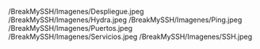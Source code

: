 /BreakMySSH/Imagenes/Despliegue.jpeg
/BreakMySSH/Imagenes/Hydra.jpeg
/BreakMySSH/Imagenes/Ping.jpeg
/BreakMySSH/Imagenes/Puertos.jpeg
/BreakMySSH/Imagenes/Servicios.jpeg
/BreakMySSH/Imagenes/SSH.jpeg
